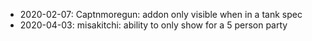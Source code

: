 - 2020-02-07: Captnmoregun: addon only visible when in a tank spec
- 2020-04-03: misakitchi: ability to only show for a 5 person party